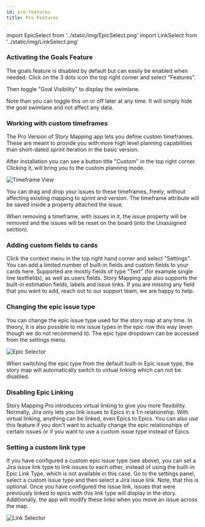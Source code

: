 ```yaml
---
id: pro-features
title: Pro Features
---
```


import EpicSelect from '../static/img/EpicSelect.png'
import LinkSelect from '../static/img/LinkSelect.png'

### Activating the Goals Feature

The goals feature is disabled by default but can easily be enabled when needed. Click
on the 3 dots icon the top right corner and select "Features".

Then toggle "Goal Visibility" to display the swimlane.

Note than you can toggle this on or off later at any time. It will simply hide the goal
swimlane and not affect any data.

### Working with custom timeframes

The Pro Version of Story Mapping app lets you define custom timeframes.
These are meant to provide you with more high level planning capabilities than
short-dated sprint iteration in the basic version.

After installation you can see a button title "Custom" in the top right corner. 
Clicking it, will bring you to the custom planning mode.

![Timeframe View](/img/SME6.webp)

You can drag and drop your issues to these timeframes, freely, without affecting
existing mapping to sprint and version. The timeframe attribute will be saved inside
a property attached the issue.

When removing a timeframe, with issues in it, the issue property will be removed and
the issues will be reset on the board (into the Unassigned section).

### Adding custom fields to cards

Click the context menu in the top right hand corner and select "Settings".
You can add a limited number of built-in fields and custom fields to your cards here.
Supported are mostly fields of type "Text" (for example single line textfields), as well
as users fields.
Story Mapping app also supports the built-in estimation fields, labels and issue links.
If you are missing any field that you want to add, reach out to our support team, we are happy to help.

### Changing the epic issue type

You can change the epic issue type used for the story map at any time.
In theory, it is also possible to mix issue types in the epic row this way (even though
we do not recommend it).
The epic type dropdown can be accessed from the settings menu.

<img src={EpicSelect} style={{width:245,height:232}} alt="Epic Selector" />

When switching the epic type from the default built-in Epic issue type,
the story map will automatically switch to virtual linking which can not be disabled.

### Disabling Epic Linking

Story Mapping Pro introduces virtual linking to give you more flexibility.
Normally, Jira only lets you link issues to Epics in a 1:n relationship. With virtual linking,
anything can be linked, even Epics to Epics. You can also use this feature if you don't want to actually
change the epic relationships of certain issues or if you want to use a custom issue type instead of Epics.

### Setting a custom link type

If you have configured a custom epic issue type (see above), you can set a Jira issue link
type to link issues to each other, instead of using the built-in Epic Link Type, which is not available
in this case. 
Go to the settings panel, select a custom issue type and then select a Jira issue link. Note, that this is optional.
Once you have configured the issue link, issues that were previously linked to epics with this link type will display
in the story. Additionally, the app will modify these links when you move an issue across the map.

<img src={LinkSelect} style={{width:245}} alt="Link Selector" />
